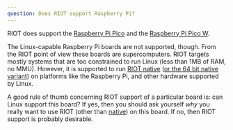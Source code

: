 ```yaml
---
question: Does RIOT support Raspberry Pi?
---
```


RIOT does support the [Raspberry Pi Pico](https://doc.riot-os.org/group__boards__rpi__pico.html) and the [Raspberry Pi Pico W](https://doc.riot-os.org/group__boards__rpi__pico__w.html).

The Linux-capable Raspberry Pi boards are not supported, though. From the RIOT point of view these boards are supercomputers. RIOT targets mostly systems that are too constrained to run Linux (less than 1MB of RAM, no MMU). However, it is supported to run [RIOT native](https://doc.riot-os.org/group__boards__native.html) ([or the 64 bit native variant](https://doc.riot-os.org/group__boards__native64.html)) on platforms like the Raspberry Pi, and other hardware supported by Linux.

A good rule of thumb concerning RIOT support of a particular board is: can Linux support this board? If yes, then you should ask yourself *why* you really want to use RIOT (other than [native](https://doc.riot-os.org/group__boards__native.html)) on this board. If no, then RIOT support is probably desirable.
